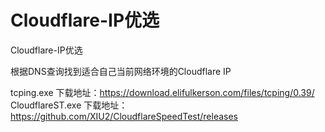 # Cloudflare-IP优选
Cloudflare-IP优选

根据DNS查询找到适合自己当前网络环境的Cloudflare IP


tcping.exe 下载地址：https://download.elifulkerson.com/files/tcping/0.39/
CloudflareST.exe  下载地址：https://github.com/XIU2/CloudflareSpeedTest/releases
